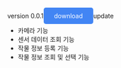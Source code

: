 version 0.0.1<a href="https://drive.google.com/file/d/1VZNdCNHOtx-OIkrr6g3m89TfFNrgPzSz/view?usp=sharing" style="padding: 10px 20px; background-color: #4285F4; color: white; text-decoration: none; border-radius: 5px;">
download
</a>
update
- 카메라 기능 
- 센서 데이터 조회 기능
- 작물 정보 등록 기능
- 작물 정보 조회 및 선택 기능 

